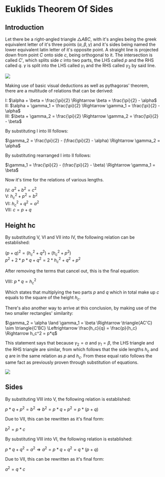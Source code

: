 # Euklids Theorem Of Sides

## Introduction

Let there be a right-angled triangle $\triangle{ABC}$, with it's angles being the greek equivalent letter of it's three points ($\alpha, \beta, \gamma$) and it's sides being named the lower equivalent latin letter of it's opposite point. A straight line is projected down from point $C$ onto side $c$, being orthogonal to it. The intersection is called $C'$, which splits side $c$ into two parts, the LHS called $p$ and the RHS called $q$. $\gamma$ is split into the LHS called $\gamma_1$ and the RHS called $\gamma_2$ by said line.

<img src="/img/euklids_theorem_of_sides__1.jpg" class="third-width-image"/>

Making use of basic visual deductions as well as pythagoras' theorem, there are a multitude of relations that can be derived:

$\mathrm{I}$: $\alpha + \beta = \frac{\pi}{2} \Rightarrow \beta = \frac{\pi}{2} - \alpha$<br>
$\mathrm{II}$: $\alpha + \gamma_1 = \frac{\pi}{2} \Rightarrow \gamma_1 = \frac{\pi}{2} - \alpha$<br>
$\mathrm{III}$: $\beta + \gamma_2 = \frac{\pi}{2} \Rightarrow \gamma_2 = \frac{\pi}{2} - \beta$

By substituting $\mathrm{I}$ into $\mathrm{III}$ follows:

$\gamma_2 = \frac{\pi}{2} - (\frac{\pi}{2} - \alpha) \Rightarrow \gamma_2 = \alpha$

By substituting rearranged $\mathrm{I}$ into $\mathrm{II}$ follows:

$\gamma_1 = \frac{\pi}{2} - (\frac{\pi}{2} - \beta) \Rightarrow \gamma_1 = \beta$

Now it's time for the relations of various lengths.

$\mathrm{IV}$: $a^2 + b^2 = c^2$<br>
$\mathrm{V}$: $h_c^2 + p^2 = b^2$<br>
$\mathrm{VI}$: $h_c^2 + q^2 = a^2$<br>
$\mathrm{VII}$: $c = p + q$

## Height hc

By substituting $\mathrm{V}$, $\mathrm{VI}$ and $\mathrm{VII}$ into $\mathrm{IV}$, the following relation can be established:

$(p + q)^2 = (h_c^2 + q^2) + (h_c^2 + p^2)$<br>
$p^2 + 2*p*q + q^2 = 2*h_c^2 + q^2 + p^2$<br>

After removing the terms that cancel out, this is the final equation:

$\mathrm{VIII}$: $p*q = h_c^2$<br>

Which states that multiplying the two parts $p$ and $q$ which in total make up $c$ equals to the square of the height $h_c$.

There's also another way to arrive at this conclusion, by making use of the two smaller rectangles' similarity:

$\gamma_2 = \alpha \land \gamma_1 = \beta \Rightarrow \triangle{AC'C} \sim \triangle{C'BC} \Leftrightarrow \frac{h_c}{q} = \frac{p}{h_c} \Rightarrow h_c^2 = p*q$

This statement says that because $\gamma_2 = \alpha$ and $\gamma_1 = \beta$, the LHS triangle and the RHS triangle are similar, from which follows that the side lengths $h_c$ and $q$ are in the same relation as $p$ and $h_c$. From these equal ratio follows the same fact as previously proven through substitution of equations.

<img src="/img/euklids_theorem_of_sides__2.jpg" class="third-width-image"/>

## Sides

By substituting $\mathrm{VIII}$ into $\mathrm{V}$, the following relation is established:

$p*q + p^2 = b^2 \Rightarrow b^2 = p*q + p^2 = p*(p+q)$

Due to $\mathrm{VII}$, this can be rewritten as it's final form:

$b^2 = p*c$

By substituting $\mathrm{VIII}$ into $\mathrm{VI}$, the following relation is established:

$p*q + q^2 = a^2 \Rightarrow a^2 = p*q + q^2 = q*(p+q)$

Due to $\mathrm{VII}$, this can be rewritten as it's final form:

$a^2 = q*c$